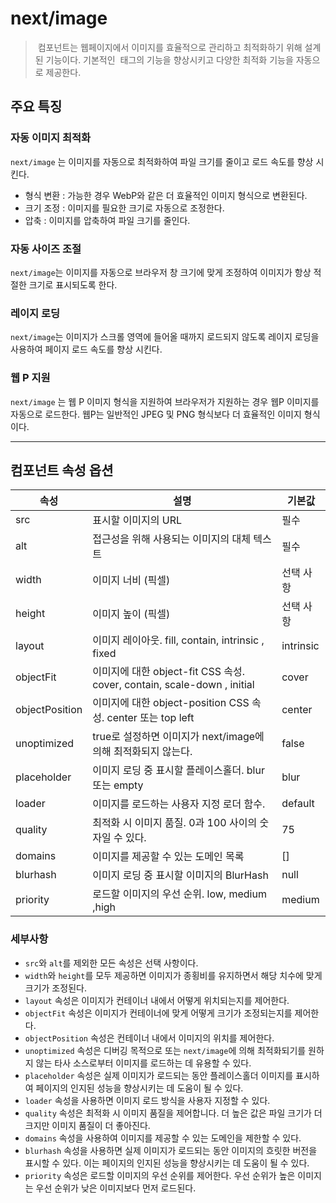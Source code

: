 # next/image

> <Image/> 컴포넌트는 웹페이지에서 이미지를 효율적으로 관리하고 최적화하기 위해 설계된 기능이다. 기본적인 <img> 태그의 기능을 향상시키고 다양한 최적화 기능을 자동으로 제공한다.

## 주요 특징

### 자동 이미지 최적화

`next/image` 는 이미지를 자동으로 최적화하여 파일 크기를 줄이고 로드 속도를 향상 시킨다.

- 형식 변환 : 가능한 경우 WebP와 같은 더 효율적인 이미지 형식으로 변환된다.
- 크기 조정 : 이미지를 필요한 크기로 자동으로 조정한다.
- 압축 : 이미지를 압축하여 파일 크기를 줄인다.

### 자동 사이즈 조절

`next/image`는 이미지를 자동으로 브라우저 창 크기에 맞게 조정하여 이미지가 항상 적절한 크기로 표시되도록 한다.

### 레이지 로딩

`next/image`는 이미지가 스크롤 영역에 들어올 때까지 로드되지 않도록 레이지 로딩을 사용하여 페이지 로드 속도를 향상 시킨다.

### 웹 P 지원

`next/image` 는 웹 P 이미지 형식을 지원하여 브라우저가 지원하는 경우 웹P 이미지를 자동으로 로드한다. 웹P는 일반적인 JPEG 및 PNG 형식보다 더 효율적인 이미지 형식이다.

---

## 컴포넌트 속성 옵션

| 속성           | 설명                                                                    | 기본값    |
| -------------- | ----------------------------------------------------------------------- | --------- |
| src            | 표시할 이미지의 URL                                                     | 필수      |
| alt            | 접근성을 위해 사용되는 이미지의 대체 텍스트                             | 필수      |
| width          | 이미지 너비 (픽셀)                                                      | 선택 사항 |
| height         | 이미지 높이 (픽셀)                                                      | 선택 사항 |
| layout         | 이미지 레이아웃. fill, contain, intrinsic , fixed                       | intrinsic |
| objectFit      | 이미지에 대한 object-fit CSS 속성. cover, contain, scale-down , initial | cover     |
| objectPosition | 이미지에 대한 object-position CSS 속성. center 또는 top left            | center    |
| unoptimized    | true로 설정하면 이미지가 next/image에 의해 최적화되지 않는다.           | false     |
| placeholder    | 이미지 로딩 중 표시할 플레이스홀더. blur 또는 empty                     | blur      |
| loader         | 이미지를 로드하는 사용자 지정 로더 함수.                                | default   |
| quality        | 최적화 시 이미지 품질. 0과 100 사이의 숫자일 수 있다.                   | 75        |
| domains        | 이미지를 제공할 수 있는 도메인 목록                                     | []        |
| blurhash       | 이미지 로딩 중 표시할 이미지의 BlurHash                                 | null      |
| priority       | 로드할 이미지의 우선 순위. low, medium ,high                            | medium    |

### 세부사항

- `src`와 `alt`를 제외한 모든 속성은 선택 사항이다.
- `width`와 `height`를 모두 제공하면 이미지가 종횡비를 유지하면서 해당 치수에 맞게 크기가 조정된다.
- `layout` 속성은 이미지가 컨테이너 내에서 어떻게 위치되는지를 제어한다.
- `objectFit` 속성은 이미지가 컨테이너에 맞게 어떻게 크기가 조정되는지를 제어한다.
- `objectPosition` 속성은 컨테이너 내에서 이미지의 위치를 제어한다.
- `unoptimized` 속성은 디버깅 목적으로 또는 `next/image`에 의해 최적화되기를 원하지 않는 타사 소스로부터 이미지를 로드하는 데 유용할 수 있다.
- `placeholder` 속성은 실제 이미지가 로드되는 동안 플레이스홀더 이미지를 표시하여 페이지의 인지된 성능을 향상시키는 데 도움이 될 수 있다.
- `loader` 속성을 사용하면 이미지 로드 방식을 사용자 지정할 수 있다.
- `quality` 속성은 최적화 시 이미지 품질을 제어합니다. 더 높은 값은 파일 크기가 더 크지만 이미지 품질이 더 좋아진다.
- `domains` 속성을 사용하여 이미지를 제공할 수 있는 도메인을 제한할 수 있다.
- `blurhash` 속성을 사용하면 실제 이미지가 로드되는 동안 이미지의 흐릿한 버전을 표시할 수 있다. 이는 페이지의 인지된 성능을 향상시키는 데 도움이 될 수 있다.
- `priority` 속성은 로드할 이미지의 우선 순위를 제어한다. 우선 순위가 높은 이미지는 우선 순위가 낮은 이미지보다 먼저 로드된다.
